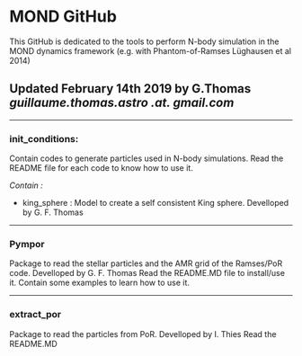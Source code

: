 # MOND GitHub

This GitHub is dedicated to the tools to perform N-body simulation in the MOND dynamics framework (e.g. with Phantom-of-Ramses Lüghausen et al 2014)

## Updated February 14th 2019 by G.Thomas *guillaume.thomas.astro .at. gmail.com*
-------------------------------------------------------------------------------------------------------------------------------


### init_conditions:

Contain codes to generate particles used in N-body simulations.
Read the README file for each code to know how to use it.

*Contain :*

- king_sphere : Model to create a self consistent King sphere. Develloped by G. F. Thomas




-------------------------------------------------------------------------------------------------------------------------------
### Pympor

Package to read the stellar particles and the AMR grid of the Ramses/PoR code.  Develloped by G. F. Thomas
Read the README.MD file to install/use it.
Contain some examples to learn how to use it.

-------------------------------------------------------------------------------------------------------------------------------
### extract_por

Package to read the particles from PoR.  Develloped by I. Thies
Read the README.MD

